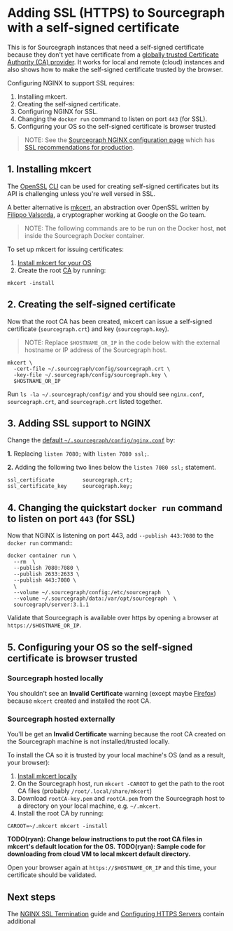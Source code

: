 # Adding SSL (HTTPS) to Sourcegraph with a self-signed certificate

This is for Sourcegraph instances that need a self-signed certificate because they don't yet have certificate from a [globally trusted Certificate Authority (CA) provider](https://en.wikipedia.org/wiki/Certificate_authority#Providers). It works for local and remote (cloud) instances and also shows how to make the self-signed certificate trusted by the browser.

Configuring NGINX to support SSL requires:

1. Installing mkcert.
1. Creating the self-signed certificate.
1. Configuring NGINX for SSL.
1. Changing the `docker run` command to listen on port `443` (for SSL).
1. Configuring your OS so the self-signed certificate is browser trusted

<!-- TODO(ryan): Not sure this is necessary
> NOTE: [Terraform](https://www.terraform.io/intro/index.html) plans are being developed for [AWS](https://github.com/sourcegraph/deploy-sourcegraph-aws), GCP, Azure and DigitalOcean which will be pre-configured to support HTTPS ([Secure by default](https://en.wikipedia.org/wiki/Secure_by_default)). 
-->

> NOTE: See the [Sourcegraph NGINX configuration page](nginx.conf) which has [SSL recommendations for production](nginx.md##nginx-ssl-https-configuration).

## 1. Installing mkcert

The [OpenSSL](https://www.openssl.org/) [CLI](https://wiki.openssl.org/index.php/Command_Line_Utilities) can be used for creating self-signed certificates but its API is challenging unless you're well versed in SSL.

A better alternative is [mkcert](https://github.com/FiloSottile/mkcert#mkcert), an abstraction over OpenSSL written by [Filippo Valsorda](https://github.com/FiloSottile), a cryptographer working at Google on the Go team.

> NOTE: The following commands are to be run on the Docker host, **not** inside the Sourcegraph Docker container.

To set up mkcert for issuing certificates:

1. [Install mkcert for your OS](https://github.com/FiloSottile/mkcert#installation)
1. Create the root [CA](https://en.wikipedia.org/wiki/Certificate_authority) by running:

```shell
mkcert -install
```

## 2. Creating the self-signed certificate

Now that the root CA has been created, mkcert can issue a self-signed certificate (`sourcegraph.crt`) and key (`sourcegraph.key`).

> NOTE: Replace `$HOSTNAME_OR_IP` in the code below with the external hostname or IP address of the Sourcegraph host.

```shell
mkcert \
  -cert-file ~/.sourcegraph/config/sourcegraph.crt \
  -key-file ~/.sourcegraph/config/sourcegraph.key \
  $HOSTNAME_OR_IP
```

Run `ls -la ~/.sourcegraph/config/` and you should see `nginx.conf`, `sourcegraph.crt`, and `sourcegraph.crt` listed together.

<!-- TODO (ryan): Decide if this content is worth keeping
>> NOTE: If you don't want to use `mkcert`, you can create the certificate and key using OpenSSL:
> 
> ```shell
> openssl req -x509 -nodes -days 365 -newkey rsa:2048 -keyout ~/.sourcegraph/config/sourcegraph.key -out ~/.sourcegraph/config/sourcegraph.crt -subj "/CN=localhost"
> ```
-->

## 3. Adding SSL support to NGINX

Change the [default `~/.sourcegraph/config/nginx.conf`](https://github.com/sourcegraph/sourcegraph/blob/master/cmd/server/shared/assets/nginx.conf) by:

**1.** Replacing `listen 7080;` with `listen 7080 ssl;`.

**2.** Adding the following two lines below the `listen 7080 ssl;` statement.

```nginx
ssl_certificate         sourcegraph.crt;
ssl_certificate_key     sourcegraph.key;
```

## 4. Changing the quickstart `docker run` command to listen on port `443` (for SSL)

Now that NGINX is listening on port 443, add `--publish 443:7080` to the `docker run` command::

```shell
docker container run \
  --rm  \
  --publish 7080:7080 \
  --publish 2633:2633 \
  --publish 443:7080 \
  \
  --volume ~/.sourcegraph/config:/etc/sourcegraph  \
  --volume ~/.sourcegraph/data:/var/opt/sourcegraph  \
  sourcegraph/server:3.1.1
```

Validate that Sourcegraph is available over https by opening a browser at `https://$HOSTNAME_OR_IP`.

## 5. Configuring your OS so the self-signed certificate is browser trusted

### Sourcegraph hosted locally

You shouldn't see an **Invalid Certificate** warning (except maybe [Firefox](https://github.com/FiloSottile/mkcert#installation)) because `mkcert` created and installed the root CA.

### Sourcegraph hosted externally

You'll be get an **Invalid Certificate** warning because the root CA created on the Sourcegraph machine is not installed/trusted locally.

To install the CA so it is trusted by your local machine's OS (and as a result, your browser):

1. [Install mkcert locally](https://github.com/FiloSottile/mkcert#installation)
1. On the Sourcegraph host, run `mkcert -CAROOT` to get the path to the root CA files (probably `/root/.local/share/mkcert`)
1. Download `rootCA-key.pem` and `rootCA.pem` from the Sourcegraph host to a directory on your local machine, e.g. `~/.mkcert`.
1. Install the root CA by running:

```shell
CAROOT=~/.mkcert mkcert -install
```

**TODO(ryan): Change below instructions to put the root CA files in mkcert's default location for the OS.**
**TODO(ryan): Sample code for downloading from cloud VM to local mkcert default directory.**

Open your browser again at `https://$HOSTNAME_OR_IP` and this time, your certificate should be validated.

## Next steps

The [NGINX SSL Termination](https://docs.nginx.com/nginx/admin-guide/security-controls/terminating-ssl-http/) guide and [Configuring HTTPS Servers](https://nginx.org/en/docs/http/configuring_https_servers.html) contain additional

<!-- 
# Tar gzip root CA files
cd $(mkcert -CAROOT) && tar -czf /home/ubuntu/root-ca.tar.gz root* && chown ubuntu:ubuntu root-ca.tar.gz && cd -


-->
